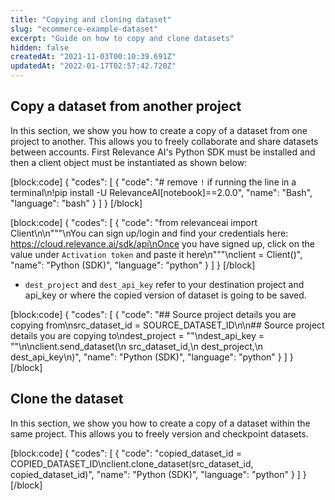 ```yaml
---
title: "Copying and cloning dataset"
slug: "ecommerce-example-dataset"
excerpt: "Guide on how to copy and clone datasets"
hidden: false
createdAt: "2021-11-03T00:10:39.691Z"
updatedAt: "2022-01-17T02:57:42.720Z"
---
```

## Copy a dataset from another project


In this section, we show you how to create a copy of a dataset from one project to another. This allows you to freely collaborate and share datasets between accounts.
First Relevance AI's Python SDK must be installed and then a client object must be instantiated as shown below:

[block:code]
{
  "codes": [
    {
      "code": "# remove `!` if running the line in a terminal\n!pip install -U RelevanceAI[notebook]==2.0.0",
      "name": "Bash",
      "language": "bash"
    }
  ]
}
[/block]

[block:code]
{
  "codes": [
    {
      "code": "from relevanceai import Client\n\n\"\"\"\nYou can sign up/login and find your credentials here: https://cloud.relevance.ai/sdk/api\nOnce you have signed up, click on the value under `Activation token` and paste it here\n\"\"\"\nclient = Client()",
      "name": "Python (SDK)",
      "language": "python"
    }
  ]
}
[/block]


- `dest_project` and `dest_api_key` refer to your destination project and api_key or where the copied version of dataset is going to be saved.

[block:code]
{
  "codes": [
    {
      "code": "## Source project details you are copying from\nsrc_dataset_id = SOURCE_DATASET_ID\n\n## Source project details you are copying to\ndest_project = \"<Destination project name here>\"\ndest_api_key = \"<Destination API key here>\"\n\nclient.send_dataset(\n    src_dataset_id,\n    dest_project,\n    dest_api_key\n)",
      "name": "Python (SDK)",
      "language": "python"
    }
  ]
}
[/block]

## Clone the dataset

In this section, we show you how to create a copy of a dataset within the same project. This allows you to freely version and checkpoint datasets.

[block:code]
{
  "codes": [
    {
      "code": "copied_dataset_id = COPIED_DATASET_ID\nclient.clone_dataset(src_dataset_id, copied_dataset_id)",
      "name": "Python (SDK)",
      "language": "python"
    }
  ]
}
[/block]


